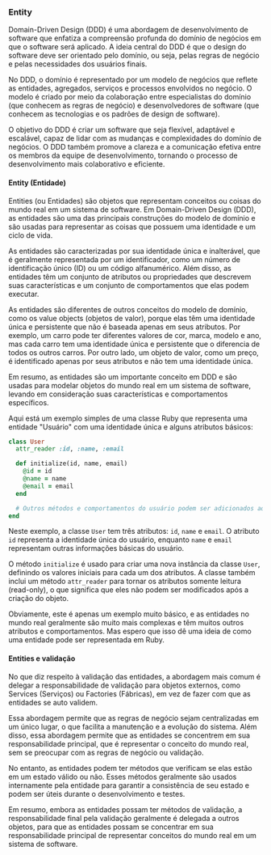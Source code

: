 ### Entity

Domain-Driven Design (DDD) é uma abordagem de desenvolvimento de software que enfatiza a compreensão profunda do domínio de negócios em que o software será aplicado. A ideia central do DDD é que o design do software deve ser orientado pelo domínio, ou seja, pelas regras de negócio e pelas necessidades dos usuários finais.

No DDD, o domínio é representado por um modelo de negócios que reflete as entidades, agregados, serviços e processos envolvidos no negócio. O modelo é criado por meio da colaboração entre especialistas do domínio (que conhecem as regras de negócio) e desenvolvedores de software (que conhecem as tecnologias e os padrões de design de software).

O objetivo do DDD é criar um software que seja flexível, adaptável e escalável, capaz de lidar com as mudanças e complexidades do domínio de negócios. O DDD também promove a clareza e a comunicação efetiva entre os membros da equipe de desenvolvimento, tornando o processo de desenvolvimento mais colaborativo e eficiente.

#### Entity (Entidade)

Entities (ou Entidades) são objetos que representam conceitos ou coisas do mundo real em um sistema de software. Em Domain-Driven Design (DDD), as entidades são uma das principais construções do modelo de domínio e são usadas para representar as coisas que possuem uma identidade e um ciclo de vida.

As entidades são caracterizadas por sua identidade única e inalterável, que é geralmente representada por um identificador, como um número de identificação único (ID) ou um código alfanumérico. Além disso, as entidades têm um conjunto de atributos ou propriedades que descrevem suas características e um conjunto de comportamentos que elas podem executar.

As entidades são diferentes de outros conceitos do modelo de domínio, como os value objects (objetos de valor), porque elas têm uma identidade única e persistente que não é baseada apenas em seus atributos. Por exemplo, um carro pode ter diferentes valores de cor, marca, modelo e ano, mas cada carro tem uma identidade única e persistente que o diferencia de todos os outros carros. Por outro lado, um objeto de valor, como um preço, é identificado apenas por seus atributos e não tem uma identidade única.

Em resumo, as entidades são um importante conceito em DDD e são usadas para modelar objetos do mundo real em um sistema de software, levando em consideração suas características e comportamentos específicos.

Aqui está um exemplo simples de uma classe Ruby que representa uma entidade "Usuário" com uma identidade única e alguns atributos básicos:

```ruby
class User
  attr_reader :id, :name, :email

  def initialize(id, name, email)
    @id = id
    @name = name
    @email = email
  end

  # Outros métodos e comportamentos do usuário podem ser adicionados aqui
end
```

Neste exemplo, a classe `User` tem três atributos: `id`, `name` e `email`. O atributo `id` representa a identidade única do usuário, enquanto `name` e `email` representam outras informações básicas do usuário.

O método `initialize` é usado para criar uma nova instância da classe `User`, definindo os valores iniciais para cada um dos atributos. A classe também inclui um método `attr_reader` para tornar os atributos somente leitura (read-only), o que significa que eles não podem ser modificados após a criação do objeto.

Obviamente, este é apenas um exemplo muito básico, e as entidades no mundo real geralmente são muito mais complexas e têm muitos outros atributos e comportamentos. Mas espero que isso dê uma ideia de como uma entidade pode ser representada em Ruby.

#### Entities e validação
No que diz respeito à validação das entidades, a abordagem mais comum é delegar a responsabilidade de validação para objetos externos, como Services (Serviços) ou Factories (Fábricas), em vez de fazer com que as entidades se auto validem.

Essa abordagem permite que as regras de negócio sejam centralizadas em um único lugar, o que facilita a manutenção e a evolução do sistema. Além disso, essa abordagem permite que as entidades se concentrem em sua responsabilidade principal, que é representar o conceito do mundo real, sem se preocupar com as regras de negócio ou validação.

No entanto, as entidades podem ter métodos que verificam se elas estão em um estado válido ou não. Esses métodos geralmente são usados internamente pela entidade para garantir a consistência de seu estado e podem ser úteis durante o desenvolvimento e testes.

Em resumo, embora as entidades possam ter métodos de validação, a responsabilidade final pela validação geralmente é delegada a outros objetos, para que as entidades possam se concentrar em sua responsabilidade principal de representar conceitos do mundo real em um sistema de software.